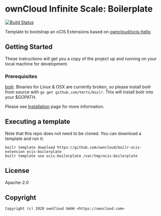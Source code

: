 # ownCloud Infinite Scale: Boilerplate

[![Build Status](https://cloud.drone.io/api/badges/owncloud/boilr-ocis-extension/status.svg)](https://cloud.drone.io/owncloud/boilr-ocis-extension)

Template to bootstrap an oCIS Extensions based on [owncloud/ocis-hello](https://github.com/owncloud/ocis-hello)

## Getting Started

These instructions will get you a copy of the project up and running on your local machine for development.

### Prerequisites

[boilr](https://github.com/tmrts/boilr). Binaries for Linux & OSX are currently broken, so please install boilr from source with `go get github.com/tmrts/boilr`. This will install boilr into your $GOPATH.

Please see [Installation](https://github.com/tmrts/boilr/wiki/Installation) page for more information.

## Executing a template

Note that this repo does not need to be cloned. You can download a template and run it:

```console
boilr template download https://github.com/owncloud/boilr-ocis-extension ocis-boilerplate
boilr template use ocis-boilerplate /var/tmp/ocis-boilerplate
```

## License

Apache-2.0

## Copyright

```console
Copyright (c) 2020 ownCloud GmbH <https://owncloud.com>
```
